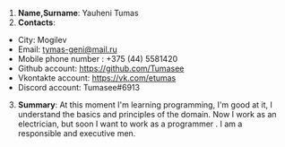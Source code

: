 1. **Name,Surname**: Yauheni Tumas
2. **Contacts**:

- City: Mogilev
- Email: tymas-geni@mail.ru
- Mobile phone number : +375 (44) 5581420
- Github account: https://github.com/Tumasee
- Vkontakte account: https://vk.com/etumas
- Discord account: Tumasee#6913

3. **Summary**: At this moment I'm learning programming, I'm good at it,
   I understand the basics and principles of the domain. Now I work as an electrician,
   but soon I want to work as a programmer . I am a responsible and executive men.
